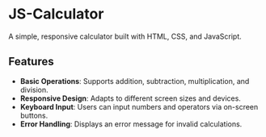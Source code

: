 # JS-Calculator

A simple, responsive calculator built with HTML, CSS, and JavaScript.

## Features

- **Basic Operations**: Supports addition, subtraction, multiplication, and division.
- **Responsive Design**: Adapts to different screen sizes and devices.
- **Keyboard Input**: Users can input numbers and operators via on-screen buttons.
- **Error Handling**: Displays an error message for invalid calculations.
